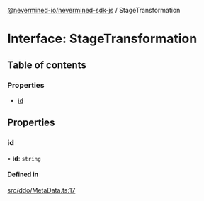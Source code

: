 [@nevermined-io/nevermined-sdk-js](../code-reference.md) / StageTransformation

# Interface: StageTransformation

## Table of contents

### Properties

- [id](StageTransformation.md#id)

## Properties

### id

• **id**: `string`

#### Defined in

[src/ddo/MetaData.ts:17](https://github.com/nevermined-io/sdk-js/blob/438ec1b/src/ddo/MetaData.ts#L17)
